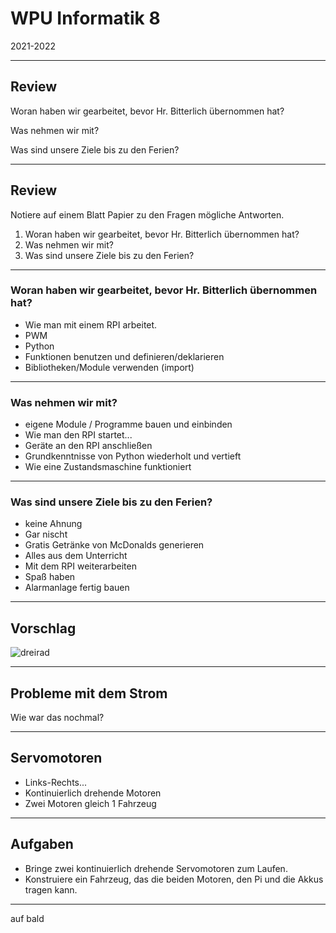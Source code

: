 # WPU Informatik 8

2021-2022

---

## Review

Woran haben wir gearbeitet, bevor Hr. Bitterlich übernommen hat?

Was nehmen wir mit?

Was sind unsere Ziele bis zu den Ferien?

---

## Review

Notiere auf einem Blatt Papier zu den Fragen mögliche Antworten.

1. Woran haben wir gearbeitet, bevor Hr. Bitterlich übernommen hat?
1. Was nehmen wir mit?
1. Was sind unsere Ziele bis zu den Ferien?

---

### Woran haben wir gearbeitet, bevor Hr. Bitterlich übernommen hat?

* Wie man mit einem RPI arbeitet.
* PWM
* Python
* Funktionen benutzen und definieren/deklarieren
* Bibliotheken/Module verwenden (import)

---

### Was nehmen wir mit?

* eigene Module / Programme bauen und einbinden
* Wie man den RPI startet...
* Geräte an den RPI anschließen
* Grundkenntnisse von Python wiederholt und vertieft
* Wie eine Zustandsmaschine funktioniert

---

### Was sind unsere Ziele bis zu den Ferien?

* keine Ahnung
* Gar nischt
* Gratis Getränke von McDonalds generieren
* Alles aus dem Unterricht
* Mit dem RPI weiterarbeiten
* Spaß haben
* Alarmanlage fertig bauen

---

## Vorschlag

![dreirad](https://productimages.hepsiburada.net/s/19/550/9824841433138.jpg/format:webp)

---

## Probleme mit dem Strom

Wie war das nochmal?

---

## Servomotoren

* Links-Rechts...
* Kontinuierlich drehende Motoren
* Zwei Motoren gleich 1 Fahrzeug

---

## Aufgaben

* Bringe zwei kontinuierlich drehende Servomotoren zum Laufen.
* Konstruiere ein Fahrzeug, das die beiden Motoren, den Pi und die Akkus tragen kann.

---

auf bald
